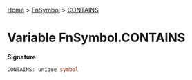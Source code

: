 [Home](../../../index.md) &gt; [FnSymbol](../../fnsymbol.md) &gt; [CONTAINS](./contains.md)

# Variable FnSymbol.CONTAINS


<b>Signature:</b>

```typescript
CONTAINS: unique symbol
```
